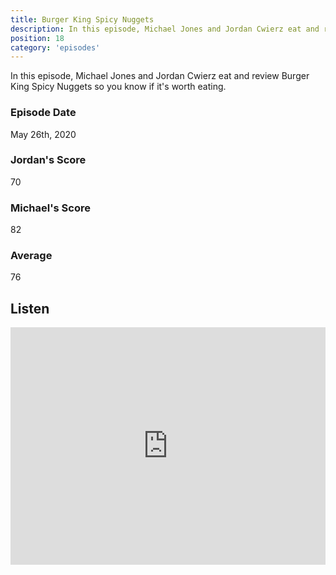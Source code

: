 ```yaml
---
title: Burger King Spicy Nuggets
description: In this episode, Michael Jones and Jordan Cwierz eat and review Burger King Spicy Nuggets so you know if it's worth eating
position: 18
category: 'episodes'
---
```


In this episode, Michael Jones and Jordan Cwierz eat and review Burger King Spicy Nuggets so you know if it's worth eating.

### Episode Date

May 26th, 2020 

### Jordan's Score

70

### Michael's Score

82

### Average

76

## Listen

<iframe src="https://open.spotify.com/embed-podcast/episode/5fhHj9p3u4zXIEdpDP9vbq" loading="lazy" style="border: 0; width: 100%; height: 380px;" allow="encrypted-media"></iframe>

